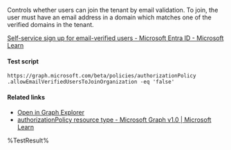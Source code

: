 Controls whether users can join the tenant by email validation. To join, the user must have an email address in a domain which matches one of the verified domains in the tenant.

[Self-service sign up for email-verified users - Microsoft Entra ID - Microsoft Learn](https://learn.microsoft.com/en-us/azure/active-directory/enterprise-users/directory-self-service-signup)

#### Test script
```
https://graph.microsoft.com/beta/policies/authorizationPolicy
.allowEmailVerifiedUsersToJoinOrganization -eq 'false'
```

#### Related links

- [Open in Graph Explorer](https://developer.microsoft.com/en-us/graph/graph-explorer?request=policies/authorizationPolicy&method=GET&version=beta&GraphUrl=https://graph.microsoft.com)
- [authorizationPolicy resource type - Microsoft Graph v1.0 | Microsoft Learn](https://learn.microsoft.com/en-us/graph/api/resources/authorizationpolicy)


<!--- Results --->
%TestResult%
